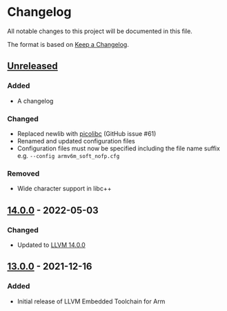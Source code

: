 # Changelog

All notable changes to this project will be documented in this file.

The format is based on [Keep a Changelog](https://keepachangelog.com/en/1.0.0/).

## [Unreleased]

### Added

- A changelog

### Changed 

- Replaced newlib with [picolibc](https://github.com/picolibc/picolibc) (GitHub issue #61)
- Renamed and updated configuration files
- Configuration files must now be specified including the file name suffix e.g. `--config armv6m_soft_nofp.cfg`

### Removed

- Wide character support in libc++


## [14.0.0] - 2022-05-03

### Changed

- Updated to [LLVM 14.0.0](https://github.com/llvm/llvm-project/releases/tag/llvmorg-14.0.0)

## [13.0.0] - 2021-12-16

### Added

- Initial release of LLVM Embedded Toolchain for Arm

[unreleased]: https://github.com/ARM-software/LLVM-embedded-toolchain-for-Arm/compare/release-14.0.0...HEAD
[14.0.0]: https://github.com/ARM-software/LLVM-embedded-toolchain-for-Arm/compare/release-13.0.0...release-14.0.0
[13.0.0]: https://github.com/ARM-software/LLVM-embedded-toolchain-for-Arm/releases/tag/release-13.0.0
